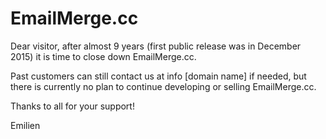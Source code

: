 # EmailMerge.cc
Dear visitor, after almost 9 years (first public release was in December 2015) it is time to close down EmailMerge.cc.

Past customers can still contact us at info <at> [domain name] if needed, but there is currently no plan to continue developing or selling EmailMerge.cc.

Thanks to all for your support!

Emilien
